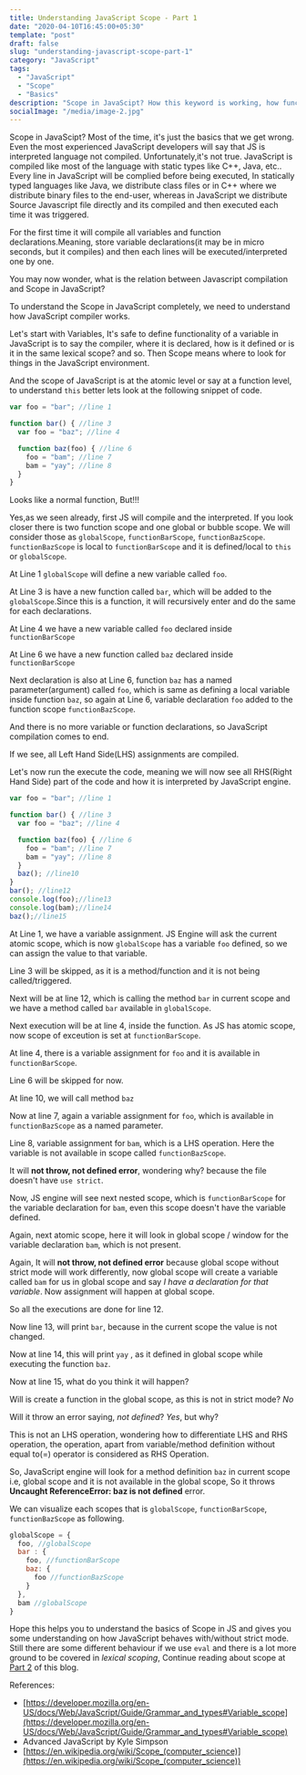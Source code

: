 ```yaml
---
title: Understanding JavaScript Scope - Part 1
date: "2020-04-10T16:45:00+05:30"
template: "post"
draft: false
slug: "understanding-javascript-scope-part-1"
category: "JavaScript"
tags:
  - "JavaScript"
  - "Scope"
  - "Basics"
description: "Scope in JavaScipt? How this keyword is working, how function scope behaves in JS compiler? Interestingly JavaScript is compiled like most of the language with static types like C++, Java, etc"
socialImage: "/media/image-2.jpg"
---
```

Scope in JavaScipt? Most of the time, it's just the basics that we get wrong. Even the most experienced JavaScript developers will say that JS is interpreted language not compiled. Unfortunately,it's not true. JavaScript is compiled like most of the language with static types like C++, Java, etc.. Every line in JavaScript will be complied before being executed, In statically typed languages like Java, we distribute class files or in C++ where we distribute binary files to the end-user, whereas in JavaScript we distribute Source Javascript file directly and its compiled and then executed each time it was triggered.

For the first time it will compile all variables and function declarations.Meaning, store variable declarations(it may be in micro seconds, but it compiles) and then each lines will be executed/interpreted one by one.

You may now wonder, what is the relation between Javascript compilation and Scope in JavaScript?

To understand the Scope in JavaScript completely, we need to understand how JavaScript compiler works.

Let's start with Variables, It's safe to define functionality of a variable in JavaScript is to say the compiler, where it is declared, how is it defined or is it in the same lexical scope? and so. Then Scope means where to look for things in the JavaScript environment.

And the scope of JavaScript is at the atomic level or say at a function level, to understand `this` better lets look at the following snippet of code.

```js
var foo = "bar"; //line 1

function bar() { //line 3
  var foo = "baz"; //line 4

  function baz(foo) { //line 6
    foo = "bam"; //line 7
    bam = "yay"; //line 8
  }
}
```
Looks like a normal function, But!!!


Yes,as we seen already, first JS will compile and the interpreted. If you look closer there is two function scope and one global or bubble scope. We will consider those as `globalScope`, `functionBarScope`, `functionBazScope`. `functionBazScope` is local to `functionBarScope` and it is defined/local to `this` or `globalScope`.

At Line 1 `globalScope` will define a new variable called `foo`.

At Line 3 is have a new function called `bar`, which will be added to the `globalScope`.Since this is a function, it will recursively enter and do the same for each declarations.

At Line 4 we have a new variable called `foo` declared inside `functionBarScope`

At Line 6 we have a new function called `baz` declared inside `functionBarScope`


Next declaration is also at Line 6, function `baz` has a named parameter(argument) called `foo`, which is same as defining a local variable inside function  `baz`, so again at Line 6, variable declaration `foo` added to the function scope `functionBazScope`.

And there is no more variable or function declarations, so JavaScript compilation comes to end.

If we see, all Left Hand Side(LHS) assignments are compiled.

Let's now run the execute the code, meaning we will now see all RHS(Right Hand Side) part of the code and how it is interpreted by JavaScript engine.

```js
var foo = "bar"; //line 1

function bar() { //line 3
  var foo = "baz"; //line 4

  function baz(foo) { //line 6
    foo = "bam"; //line 7
    bam = "yay"; //line 8
  }
  baz(); //line10
}
bar(); //line12
console.log(foo);//line13
console.log(bam);//line14
baz();//line15
```
At Line 1, we have a variable assignment. JS Engine will ask the current atomic scope, which is now `globalScope` has a variable `foo` defined, so we can assign the value to that variable.

Line 3 will be skipped, as it is a method/function and it is not being called/triggered.

Next will be at line 12, which is calling the method `bar` in current scope and we have a method called `bar` available in `globalScope`.

Next execution will be at line 4, inside the function. As JS has atomic scope, now scope of exceution is set at `functionBarScope`.

At line 4, there is a variable assignment for  `foo` and it is available in `functionBarScope`.

Line 6 will be skipped for now.

At line 10, we will call method `baz`

Now at line 7, again a variable assignment for `foo`, which is available in `functionBazScope` as a named parameter.

Line 8, variable assignment for `bam`, which is a LHS operation. Here the variable is not available in scope called `functionBazScope`.

It will **not throw, not defined error**, wondering why? because the file doesn't have `use strict`.

Now, JS engine will see next nested scope, which is `functionBarScope` for the variable declaration for  `bam`, even this scope doesn't have the variable defined.

Again, next atomic scope, here it will look in global scope / window for the variable declaration `bam`, which is not present.

Again, It will **not throw, not defined error**  because global scope without strict mode will work differently, now global scope will create a variable called `bam` for us in global scope and say *I have a declaration for that variable*. Now assignment will happen at global scope.

So all the executions are done for line 12.

Now line 13, will print `bar`, because in the current scope the value is not changed.

Now at line 14, this will print `yay` , as it defined in global scope while executing the function `baz`.

Now at line 15, what do you think it will happen?

Will is create a function in the global scope, as this is not in strict mode? *No*

Will it throw an error saying, *not defined*? *Yes*, but why?

This is not an LHS operation, wondering how to differentiate LHS and RHS operation, the operation, apart from variable/method definition without equal to(=) operator is considered as RHS Operation.

So, JavaScript engine will look for a method definition `baz` in current scope i.e, global scope and it is not available in the global scope, So it throws **Uncaught ReferenceError: baz is not defined** error.

We can visualize each scopes that is `globalScope`, `functionBarScope`, `functionBazScope` as following.

```js
globalScope = {
  foo, //globalScope
  bar : {
    foo, //functionBarScope
    baz: {
      foo //functionBazScope
    }
  },
  bam //globalScope
}
```
Hope this helps you to understand the basics of Scope in JS and gives you some understanding on how JavaScript behaves with/without strict mode. Still there are some different behaviour if we use `eval` and there is a lot more ground to be covered in *lexical scoping*, Continue reading about scope at [Part 2](understanding-javascript-scope-part-2) of this blog.




References:

* [https://developer.mozilla.org/en-US/docs/Web/JavaScript/Guide/Grammar_and_types#Variable_scope](https://developer.mozilla.org/en-US/docs/Web/JavaScript/Guide/Grammar_and_types#Variable_scope)
* Advanced JavaScript by Kyle Simpson
* [https://en.wikipedia.org/wiki/Scope_(computer_science)](https://en.wikipedia.org/wiki/Scope_(computer_science))